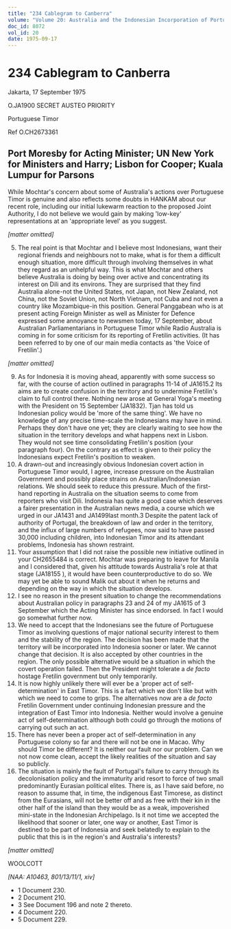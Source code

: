 ```yaml
---
title: "234 Cablegram to Canberra"
volume: "Volume 20: Australia and the Indonesian Incorporation of Portuguese Timor, 1974-1976"
doc_id: 8072
vol_id: 20
date: 1975-09-17
---
```


# 234 Cablegram to Canberra

Jakarta, 17 September 1975

O.JA1900 SECRET AUSTEO PRIORITY

Portuguese Timor

Ref O.CH2673361

## Port Moresby for Acting Minister; UN New York for Ministers and Harry; Lisbon for Cooper; Kuala Lumpur for Parsons

While Mochtar's concern about some of Australia's actions over Portuguese Timor is genuine and also reflects some doubts in HANKAM about our recent role, including our initial lukewarm reaction to the proposed Joint Authority, I do not believe we would gain by making 'low-key' representations at an 'appropriate level' as you suggest.

_[matter omitted]_

  5. The real point is that Mochtar and I believe most Indonesians, want their regional friends and neighbours not to make, what is for them a difficult enough situation, more difficult through involving themselves in what they regard as an unhelpful way. This is what Mochtar and others believe Australia is doing by being over active and concentrating its interest on Dili and its environs. They are surprised that they find Australia alone-not the United States, not Japan, not New Zealand, not China, not the Soviet Union, not North Vietnam, not Cuba and not even a country like Mozambique-in this position. General Panggabean who is at present acting Foreign Minister as well as Minister for Defence expressed some annoyance to newsmen today, 17 September, about Australian Parliamentarians in Portuguese Timor while Radio Australia is coming in for some criticism for its reporting of Fretilin activities. (It has been referred to by one of our main media contacts as 'the Voice of Fretilin'.)



_[matter omitted]_

  9. As for Indonesia it is moving ahead, apparently with some success so far, with the course of action outlined in paragraphs 11-14 of JA1615.2 Its aims are to create confusion in the territory and to undermine Fretilin's claim to full control there. Nothing new arose at General Yoga's meeting with the President on 15 September (JA1832). Tjan has told us Indonesian policy would be 'more of the same thing'. We have no knowledge of any precise time-scale the Indonesians may have in mind. Perhaps they don't have one yet; they are clearly waiting to see how the situation in the territory develops and what happens next in Lisbon. They would not see time consolidating Fretilin's position (your paragraph four). On the contrary as effect is given to their policy the Indonesians expect Fretilin's position to weaken.
  10. A drawn-out and increasingly obvious Indonesian covert action in Portuguese Timor would, I agree, increase pressure on the Australian Government and possibly place strains on Australian/Indonesian relations. We should seek to reduce this pressure. Much of the first-hand reporting in Australia on the situation seems to come from reporters who visit Dili. Indonesia has quite a good case which deserves a fairer presentation in the Australian news media, a course which we urged in our JA1431 and JA1499last month.3 Despite the patent lack of authority of Portugal, the breakdown of law and order in the territory, and the influx of large numbers of refugees, now said to have passed 30,000 including children, into Indonesian Timor and its attendant problems, Indonesia has shown restraint.
  11. Your assumption that I did not raise the possible new initiative outlined in your CH2655484 is correct. Mochtar was preparing to leave for Manila and I considered that, given his attitude towards Australia's role at that stage (JA18155 ), it would have been counterproductive to do so. We may yet be able to sound Malik out about it when he returns and depending on the way in which the situation develops.
  12. I see no reason in the present situation to change the recommendations about Australian policy in paragraphs 23 and 24 of my JA1615 of 3 September which the Acting Minister has since endorsed. In fact I would go somewhat further now.
  13. We need to accept that the Indonesians see the future of Portuguese Timor as involving questions of major national security interest to them and the stability of the region. The decision has been made that the territory will be incorporated into Indonesia sooner or later. We cannot change that decision. It is also accepted by other countries in the region. The only possible alternative would be a situation in which the covert operation failed. Then the President might tolerate a _de facto_ hostage Fretilin government but only temporarily.
  14. It is now highly unlikely there will ever be a 'proper act of self-determination' in East Timor. This is a fact which we don't like but with which we need to come to grips. The alternatives now are a _de facto_ Fretilin Government under continuing Indonesian pressure and the integration of East Timor into Indonesia. Neither would involve a genuine act of self-determination although both could go through the motions of carrying out such an act.
  15. There has never been a proper act of self-determination in any Portuguese colony so far and there will not be one in Macao. Why should Timor be different? It is neither our fault nor our problem. Can we not now come clean, accept the likely realities of the situation and say so publicly.
  16. The situation is mainly the fault of Portugal's failure to carry through its decolonisation policy and the immaturity arid resort to force of two small predominantly Eurasian political elites. There is, as I have said before, no reason to assume that, in time, the indigenous East Timorese, as distinct from the Eurasians, will not be better off and as free with their kin in the other half of the island than they would be as a weak, impoverished mini-state in the Indonesian Archipelago. Is it not time we accepted the likelihood that sooner or later, one way or another, East Timor is destined to be part of Indonesia and seek belatedly to explain to the public that this is in the region's and Australia's interests?



_[matter omitted]_

WOOLCOTT

_[NAA: A10463, 801/13/11/1, xiv]_

  * 1 Document 230. 
  * 2 Document 210.
  * 3 See Document 196 and note 2 thereto. 
  * 4 Document 220.
  * 5 Document 229.


